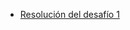 * [Resolución del desafío 1](https://github.com/aledp/ceia_PNL_aledp/blob/ae185b76984d3a152eb3f0a46224aedd4881e623/Resolucion_Desafio_1_AlejandraDelPorto.ipynb)
